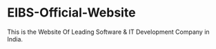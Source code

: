 # EIBS-Official-Website
This is the Website Of Leading Software &amp; IT Development Company in India.
